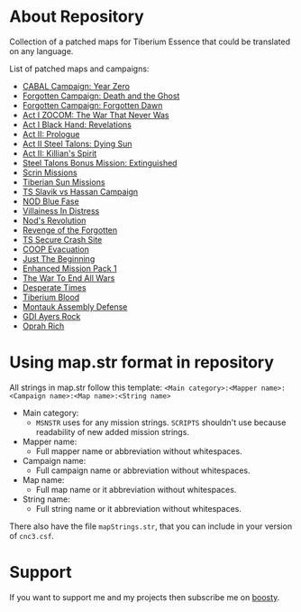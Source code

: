 # About Repository
Collection of a patched maps for Tiberium Essence that could be translated on any language.

List of patched maps and campaigns:
* [CABAL Сampaign: Year Zero](https://www.moddb.com/mods/tiberium-essence/addons/te-fs-era-cabal-campaign-year-zero-updated)
* [Forgotten Campaign: Death and the Ghost](https://www.moddb.com/mods/tiberium-essence/addons/te-prequel-forgotten-death-and-the-ghost-campaign)
* [Forgotten Campaign: Forgotten Dawn](https://www.moddb.com/mods/tiberium-essence/addons/fan-made-te-forgotten-mission)
* [Act I ZOCOM: The War That Never Was](https://www.moddb.com/mods/tiberium-essence/addons/te-zocom-origin)
* [Act I Black Hand: Revelations](https://www.moddb.com/mods/tiberium-essence/addons/te-black-hand-revelations-mission-1)
* [Act II: Prologue](https://www.moddb.com/mods/tiberium-essence/addons/te-act-ii-prologue)
* [Act II Steel Talons: Dying Sun](https://www.moddb.com/mods/tiberium-essence/addons/te-act-ii-steel-talons-dying-sun)
* [Act II: Killian's Spirit](https://www.moddb.com/mods/tiberium-essence/addons/te-act-ii-nod-kilians-spirit-mission-1)
* [Steel Talons Bonus Mission: Extinguished](https://www.moddb.com/mods/tiberium-essence/addons/steel-talons-bonus-mission-extinguished)
* [Scrin Missions](https://www.moddb.com/mods/tiberium-essence/addons/te-scrin-missions)
* [Tiberian Sun Missions](https://www.moddb.com/mods/tiberian-sun-missions-te)
* [TS Slavik vs Hassan Campaign](https://www.moddb.com/mods/tiberium-essence/addons/te-ts-slavik-vs-hassan-campaign-16-complete)
* [NOD Blue Fase](https://www.moddb.com/mods/tiberium-essence/addons/te-nod-blue-fase)
* [Villainess In Distress](https://www.moddb.com/mods/tiberium-essence/addons/te-villainess-in-distress)
* [Nod's Revolution](https://www.moddb.com/addons/nods-revolution)
* [Revenge of the Forgotten](https://www.moddb.com/games/cc-tiberium-wars/addons/revenge-of-the-forgotten)
* [TS Secure Crash Site](https://www.moddb.com/mods/co-op-tiberian-sun-map-pack/addons/te-1-6-tiberian-sun-secure-the-crash-site-v14)
* [COOP Evacuation](https://www.moddb.com/games/cc-tiberium-wars/addons/coop-evacuation-co-operative-mission)
* [Just The Beginning](https://www.moddb.com/groups/tiberium-essence-campaign-makers/addons/just-the-beginning)
* [Enhanced Mission Pack 1](https://www.moddb.com/groups/tiberium-essence-fans/addons/tiberium-essence-mission-pack-1-enhanced)
* [The War To End All Wars](https://www.moddb.com/games/cc-tiberium-wars/addons/the-war-to-end-all-wars1)
* [Desperate Times](https://www.moddb.com/games/cc-tiberium-wars/addons/desperate-times)
* [Tiberium Blood](https://www.moddb.com/groups/tiberium-essence-fans/addons/tiberium-blood)
* [Montauk Assembly Defense](https://www.moddb.com/mods/tiberium-essence/addons/montauk-assembly-defense)
* [GDI Ayers Rock](https://www.moddb.com/mods/tiberium-essence/addons/gdi-ayers-rock)
* [Oprah Rich](https://www.moddb.com/mods/tiberium-essence/addons/te-oprah-rich)

# Using map.str format in repository
All strings in map.str follow this template: `<Main category>:<Mapper name>:<Campaign name>:<Map name>:<String name>`

* Main category:
  * `MSNSTR` uses for any mission strings. `SCRIPTS` shouldn't use because readability of new added mission strings.
* Mapper name:
  * Full mapper name or abbreviation without whitespaces.
* Campaign name:
  * Full campaign name or abbreviation without whitespaces.
* Map name:
  * Full map name or it abbreviation without whitespaces.
* String name:
  * Full string name or it abbreviation without whitespaces.

There also have the file `mapStrings.str`, that you can include in your version of `cnc3.csf`.

# Support
If you want to support me and my projects then subscribe me on [boosty](https://boosty.to/mah_boi).
